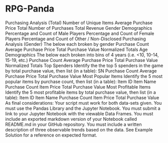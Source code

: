 # RPG-Panda
   Purchasing Analysis (Total)   Number of Unique Items Average Purchase Price Total Number of Purchases Total Revenue   Gender Demographics   Percentage and Count of Male Players Percentage and Count of Female Players Percentage and Count of Other / Non-Disclosed   Purchasing Analysis (Gender)    The below each broken by gender   Purchase Count Average Purchase Price Total Purchase Value Normalized Totals     Age Demographics   The below each broken into bins of 4 years (i.e. &lt;10, 10-14, 15-19, etc.)    Purchase Count Average Purchase Price Total Purchase Value Normalized Totals     Top Spenders   Identify the the top 5 spenders in the game by total purchase value, then list (in a table):   SN Purchase Count Average Purchase Price Total Purchase Value     Most Popular Items   Identify the 5 most popular items by purchase count, then list (in a table):   Item ID Item Name Purchase Count Item Price Total Purchase Value     Most Profitable Items   Identify the 5 most profitable items by total purchase value, then list (in a table):   Item ID Item Name Purchase Count Item Price Total Purchase Value     As final considerations:   Your script must work for both data-sets given. You must use the Pandas Library and the Jupyter Notebook. You must submit a link to your Jupyter Notebook with the viewable Data Frames.  You must include an exported markdown version of your Notebook called  README.md in your GitHub repository.  You must include a written description of three observable trends based on the data.  See Example Solution for a reference on expected format.
